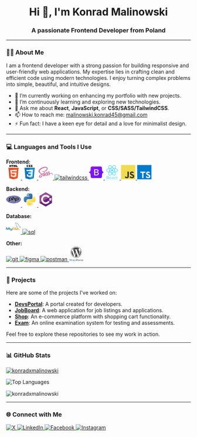 <h1 align="center">Hi 👋, I'm Konrad Malinowski</h1>
<h3 align="center">A passionate Frontend Developer from Poland</h3>

---

### 👨‍💻 About Me

I am a frontend developer with a strong passion for building responsive and user-friendly web applications. My expertise lies in crafting clean and efficient code using modern technologies. I enjoy turning complex problems into simple, beautiful, and intuitive designs.

- 🔭 I’m currently working on enhancing my portfolio with new projects.
- 🌱 I’m continuously learning and exploring new technologies.
- 💬 Ask me about **React**, **JavaScript**, or **CSS/SASS/TailwindCSS**.
- 📫 How to reach me: [malinowski.konrad45@gmail.com](mailto:malinowski.konrad45@gmail.com)
- ⚡ Fun fact: I have a keen eye for detail and a love for minimalist design.

---

### 💻 Languages and Tools I Use

**Frontend:** <br>
<a href="https://developer.mozilla.org/en-US/docs/Web/HTML" target="_blank">
  <img src="https://raw.githubusercontent.com/devicons/devicon/master/icons/html5/html5-original-wordmark.svg" alt="html5" width="40" height="40"/>
</a>
<a href="https://developer.mozilla.org/en-US/docs/Web/CSS" target="_blank">
  <img src="https://raw.githubusercontent.com/devicons/devicon/master/icons/css3/css3-original-wordmark.svg" alt="css3" width="40" height="40"/>
</a>
<a href="https://sass-lang.com" target="_blank">
  <img src="https://raw.githubusercontent.com/devicons/devicon/master/icons/sass/sass-original.svg" alt="sass" width="40" height="40"/>
</a>
<a href="https://tailwindcss.com/" target="_blank">
  <img src="https://img.icons8.com/color/200/tailwindcss.png" alt="tailwindcss" width="40" height="40"/>
</a>
<a href="https://getbootstrap.com/" target="_blank">
  <img src="https://raw.githubusercontent.com/devicons/devicon/master/icons/bootstrap/bootstrap-original.svg" alt="bootstrap" width="40" height="40"/>
</a>
<a href="https://reactjs.org" target="_blank">
  <img src="https://raw.githubusercontent.com/devicons/devicon/master/icons/react/react-original-wordmark.svg" alt="react" width="40" height="40"/>
</a>
<a href="https://www.javascript.com" target="_blank">
  <img src="https://raw.githubusercontent.com/devicons/devicon/master/icons/javascript/javascript-original.svg" alt="javascript" width="40" height="40"/>
</a>
<a href="https://www.typescriptlang.org" target="_blank">
  <img src="https://raw.githubusercontent.com/devicons/devicon/master/icons/typescript/typescript-original.svg" alt="typescript" width="40" height="40"/>
</a>

**Backend:** <br>
<a href="https://www.php.net/" target="_blank">
  <img src="https://raw.githubusercontent.com/devicons/devicon/master/icons/php/php-original.svg" alt="php" width="40" height="40"/>
</a>
<a href="https://www.python.org/" target="_blank">
  <img src="https://raw.githubusercontent.com/devicons/devicon/master/icons/python/python-original.svg" alt="python" width="40" height="40"/>
</a>
<a href="https://learn.microsoft.com/en-us/dotnet/csharp/" target="_blank">
  <img src="https://raw.githubusercontent.com/devicons/devicon/master/icons/csharp/csharp-original.svg" alt="csharp" width="40" height="40"/>
</a>

**Database:** <br>
<a href="https://www.mysql.com" target="_blank">
  <img src="https://raw.githubusercontent.com/devicons/devicon/master/icons/mysql/mysql-original-wordmark.svg" alt="mysql" width="40" height="40"/>
</a>
<a href="https://www.w3schools.com/sql/" target="_blank">
  <img src="https://www.svgrepo.com/show/303229/microsoft-sql-server-logo.svg" alt="sql" width="40" height="40"/>
</a>

**Other:** <br>
<a href="https://git-scm.com" target="_blank">
  <img src="https://www.vectorlogo.zone/logos/git-scm/git-scm-icon.svg" alt="git" width="40" height="40"/>
</a>
<a href="https://www.figma.com" target="_blank">
  <img src="https://www.vectorlogo.zone/logos/figma/figma-icon.svg" alt="figma" width="40" height="40"/>
</a>
<a href="https://www.postman.com/" target="_blank">
  <img src="https://www.vectorlogo.zone/logos/getpostman/getpostman-icon.svg" alt="postman" width="40" height="40"/>
</a>
<a href="https://wordpress.org" target="_blank">
  <img src="https://raw.githubusercontent.com/devicons/devicon/master/icons/wordpress/wordpress-original.svg" alt="wordpress" width="40" height="40"/>
</a>

---

### 📂 Projects

Here are some of the projects I've worked on:
- **[DevsPortal](https://github.com/konradxmalinowski/DevsPortal)**: A portal created for developers.
- **[JobBoard](https://github.com/konradxmalinowski/Job-Offer-Portal)**: A web application for job listings and applications.
- **[Shop](https://github.com/konradxmalinowski/shop)**: An e-commerce platform with shopping cart functionality.
- **[Exam](https://github.com/konradxmalinowski/exam-test-quiz)**: An online examination system for testing and assessments.

Feel free to explore these repositories to see my work in action.

---

### 📊 GitHub Stats

<p align="left"> <a href="https://github.com/ryo-ma/github-profile-trophy"><img src="https://github-profile-trophy.vercel.app/?username=konradxmalinowski" alt="konradxmalinowski" /></a> </p>
<p align="left">
  <img src="https://github-readme-stats.vercel.app/api/top-langs?username=konradxmalinowski&show_icons=true&locale=en&layout=compact&theme=github_dark&bg_color=00000000" alt="Top Languages" />
</p>
<p>
   <img align="center" src="https://github-readme-streak-stats.herokuapp.com/?user=konradxmalinowski&" alt="konradxmalinowski" />
</p>




---

### 🌐 Connect with Me

<p align="left">
  <a href="https://x.com/Konrad6580" target="_blank">
    <img src="https://img.shields.io/badge/X-@Konrad6580-1DA1F2?style=for-the-badge&logo=x&logoColor=white" alt="X" />
  </a>
  <a href="https://www.linkedin.com/in/konrad-malinowski-894a36323/" target="_blank">
    <img src="https://img.shields.io/badge/LinkedIn-Konrad%20Malinowski-0077B5?style=for-the-badge&logo=linkedin&logoColor=white" alt="LinkedIn" />
  </a>
  <a href="https://www.facebook.com/konradxmalinowski/" target="_blank">
    <img src="https://img.shields.io/badge/Facebook-Konrad%20Malinowski-1877F2?style=for-the-badge&logo=facebook&logoColor=white" alt="Facebook" />
  </a>
  <a href="https://www.instagram.com/konradxmalinowski/" target="_blank">
    <img src="https://img.shields.io/badge/Instagram-@konradxmalinowski-E4405F?style=for-the-badge&logo=instagram&logoColor=white" alt="Instagram" />
  </a>
</p>




